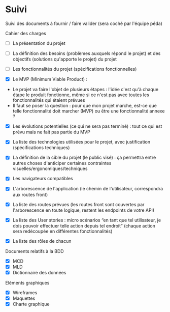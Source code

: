 # Suivi

Suivi des documents à fournir / faire valider (sera coché par l'équipe péda)

Cahier des charges

- [ ] La présentation du projet
- [ ] La définition des besoins (problèmes auxquels répond le projet) et des objectifs (solutions qu'apporte le projet) du projet
- [ ] Les fonctionnalités du projet (spécifications fonctionnelles)

- [x] Le MVP (Minimum Viable Product) :

- Le projet va faire l'objet de plusieurs étapes : l'idée c'est qu'à chaque étape le produit fonctionne, même si ce n'est pas avec toutes les fonctionnalités qui étaient prévues
- Il faut se poser la question : pour que mon projet marche, est-ce que telle fonctionnalité doit marcher (MVP) ou être une fonctionnalité annexe ?

- [x] Les évolutions potentielles (ce qui ne sera pas terminé) : tout ce qui est prévu mais ne fait pas partie du MVP

- [x] La liste des technologies utilisées pour le projet, avec justification (spécifications techniques)
- [x] La définition de la cible du projet (le public visé) : ça permettra entre autres choses d'anticiper certaines contraintes visuelles/ergonomiques/techniques
- [x] Les navigateurs compatibles
- [x] L'arborescence de l'application (le chemin de l'utilisateur, correspondra aux routes front)
- [x] La liste des routes prévues (les routes front sont couvertes par l'arborescence en toute logique, restent les endpoints de votre API)
- [x] La liste des User stories : micro scénarios “en tant que tel utilisateur, je dois pouvoir effectuer telle action depuis tel endroit” (chaque action sera redécoupée en différentes fonctionnalités)
- [x] La liste des rôles de chacun

Documents relatifs à la BDD

- [x] MCD
- [x] MLD
- [x] Dictionnaire des données

Eléments graphiques

- [x] Wireframes
- [x] Maquettes
- [x] Charte graphique
